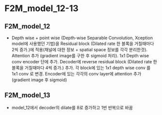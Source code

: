 # F2M_model_12-13

## F2M_model_12
* Depth wise + point wise (Depth-wise Separable Convolution, Xception model에 사용했던 기법)을 Residual block (Dilated rate 한 블록을 거칠때마다 2씩 증가.)에 적용(채널에 대한 정보 + spatial space 정보를 각각 분리한것). Attention 추가 (gradient image를 구한 후 sigmoid 처리). 1x1 Depth wise conv encoder 단에 추가. Decoder에 reverse residual block (Dilated rate 한 블록을 거칠때마다 4씩 증가.) 추가. 각 block에 있는 1x1 depth wise conv 를 1x1 conv 로 변경. Encoder에 있는 각각의 conv layer에 attention 추가(gradient image 후 sigmoid)

## F2M_model_13
* model_12에서 decoder의 dilate를 8로 증가하고 1번 반복으로 바꿈
